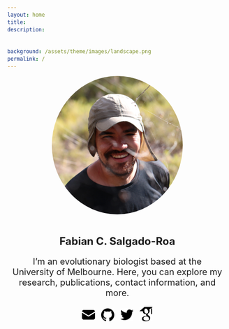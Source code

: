 ```yaml
---
layout: home
title: 
description: 


background: /assets/theme/images/landscape.png
permalink: /
---
```


<meta charset="UTF-8">
<meta name="viewport" content="width=device-width, initial-scale=1.0">
<title>Image and Description Layout</title>
<style>
  .container {
    display: flex;
    flex-direction: column;
    align-items: center; /* Center align horizontally */
    text-align: center; /* Center align text */
  }
  .image img {
    width: 100%; /* Occupy full width */
    max-width: 300px; /* Set max-width */
    height: auto; /* Maintain aspect ratio */
    border-radius: 50%; /* Make the image round */
  }
  .description {
    padding: 10px; /* Add padding */
  }
  .description h2 {
    font-size: 24px;
    font-weight: bold; /* Adjust heading size as needed */
  }
  .description p {
    font-size: 20px; /* Adjust paragraph size as needed */
  }
  .social-media {
    margin-top: 10px; /* Adjust margin as needed */
  }
  .social-media a {
    display: inline-block; /* Ensure social media icons are displayed inline */
    margin: 0 5px; /* Add margin between social media icons */
  }
  .social-media img {
    width: 30px; /* Adjust social media logo size */
    height: auto; /* Maintain aspect ratio */
  }

  /* Media query for smaller screens */
  @media screen and (max-width: 600px) {
    .container {
      padding: 0 10px; /* Add padding to container */
    }
    .description h2 {
      font-size: 20px; /* Decrease heading size for smaller screens */
    }
    .description p {
      font-size: 14px; /* Decrease paragraph size for smaller screens */
    }
    .social-media img {
      width: 25px; /* Decrease social media logo size for smaller screens */
    }
  }
</style>
<body>

<div class="container">
  <div class="image">
    <img src="assets/theme/images/me.jpg" alt="Image">
  </div>
  <div class="description">
    <h2>Fabian C. Salgado-Roa</h2>
    <p>I’m an evolutionary biologist based at the University of Melbourne. Here, you can explore my research, publications, contact information, and more.</p>
    <div class="social-media">
      <a href="mailto:fcsalgador@gmail.com"><img src="assets/theme/images/mail.png" alt="Mail"></a>
      <a href="https://github.com/fcsalgado"><img src="assets/theme/images/github.png" alt="Github"></a>
      <a href="https://twitter.com/facasaro"><img src="assets/theme/images/twitter.png" alt="Twitter"></a>
      <a href="https://scholar.google.com/citations?user=Oqq-sgcAAAAJ&hl=en&oi=sra"><img src="assets/theme/images/scholar.png" alt="Scholar"></a>
      <!-- Add more social media links and logos as needed -->
    </div>
  </div>
</div>

</body>

